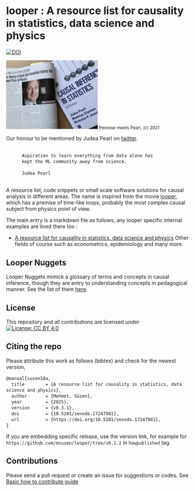 # looper : A resource list for causality in statistics, data science and physics  

[![DOI](https://zenodo.org/badge/DOI/10.5281/zenodo.17247981.svg)](https://doi.org/10.5281/zenodo.17247981)    

<p align="left">
  <img src="assets/pearl_penrose.jpg" width="250" title="Penrose meets Pearl (2021)">
  <small>Penrose meets Pearl, (c) 2021</small>
</p>


Our honour to be mentioned by Judea Pearl on [twitter](https://x.com/yudapearl/status/1388556564550717442).

```
 
      Aspiration to learn everything from data alone has 
      kept the ML community away from science.
      
      Judea Pearl
      
```

A resource list, code snippets or small scale software solutions for causal analysis in different areas. The name is inspired from the movie [looper](https://en.wikipedia.org/wiki/Looper_(film)), which has a premise of time-like loops, probably the most complex causal subject from physics point of view.

The main entry is a markdown file as follows, any looper specific internal examples are lined there too : 

* [A resource list for causality in statistics, data science and physics](looper.md)
  Other  fields of course such as econometrics, epidemiology and many more.

## Looper Nuggets

Looper Nuggets mimick a glossary of terms and concepts in causal inference, though they are entry to 
understanding concepts in pedagogical manner. See the list of
them [here](nuggets/looper_nuggets.md).

## License

This repository and all contributions are licensed under
[![License: CC BY 4.0](https://i.creativecommons.org/l/by/4.0/88x31.png)](https://creativecommons.org/licenses/by/4.0/)

## Citing the repo

Please attribute this work as follows (bibtex) and check for the newest version,

```
@manual{suzen18a,
  title        = {A resource list for causality in statistics, data science and physics},
  author       = {Mehmet, Süzen},
  year         = {2025},
  version      = {v0.3.1},
  doi          = {10.5281/zenodo.17247981},
  url          = {https://doi.org/10.5281/zenodo.17247981},
}
```

If you are embedding specific release, use the version link, for example for `https://github.com/msuzen/looper/tree/v0.1.2`
in `howpublished` tag.

## Contributions

Please send a pull request or create an issue for suggestions or codes. See [Basic how to contribute guide](contribution_guide.md)

